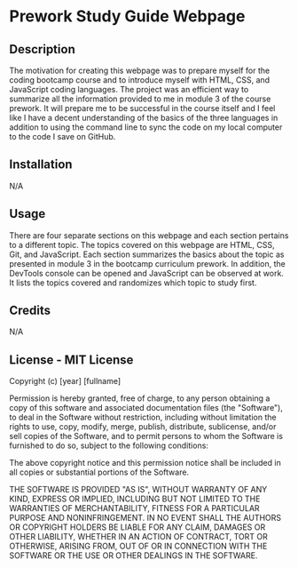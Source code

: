 # Prework Study Guide Webpage

## Description 
The motivation for creating this webpage was to prepare myself for the coding bootcamp course and to introduce myself with HTML, CSS, and JavaScript coding languages. The project was an efficient way to summarize all the information provided to me in module 3 of the course prework.  It will prepare me to be successful in the course itself and I feel like I have a decent understanding of the basics of the three languages in addition to using the command line to sync the code on my local computer to the code I save on GitHub.


## Installation 
N/A


## Usage 
There are four separate sections on this webpage and each section pertains to a different topic.  The topics covered on this webpage are HTML, CSS, Git, and JavaScript. Each section summarizes the basics about the topic as presented in module 3 in the bootcamp curriculum prework.  In addition, the DevTools console can be opened and JavaScript can be observed at work.  It lists the topics covered and randomizes which topic to study first.  


## Credits
N/A


## License - MIT License

Copyright (c) [year] [fullname]

Permission is hereby granted, free of charge, to any person obtaining a copy
of this software and associated documentation files (the "Software"), to deal
in the Software without restriction, including without limitation the rights
to use, copy, modify, merge, publish, distribute, sublicense, and/or sell
copies of the Software, and to permit persons to whom the Software is
furnished to do so, subject to the following conditions:

The above copyright notice and this permission notice shall be included in all
copies or substantial portions of the Software.

THE SOFTWARE IS PROVIDED "AS IS", WITHOUT WARRANTY OF ANY KIND, EXPRESS OR
IMPLIED, INCLUDING BUT NOT LIMITED TO THE WARRANTIES OF MERCHANTABILITY,
FITNESS FOR A PARTICULAR PURPOSE AND NONINFRINGEMENT. IN NO EVENT SHALL THE
AUTHORS OR COPYRIGHT HOLDERS BE LIABLE FOR ANY CLAIM, DAMAGES OR OTHER
LIABILITY, WHETHER IN AN ACTION OF CONTRACT, TORT OR OTHERWISE, ARISING FROM,
OUT OF OR IN CONNECTION WITH THE SOFTWARE OR THE USE OR OTHER DEALINGS IN THE
SOFTWARE.



